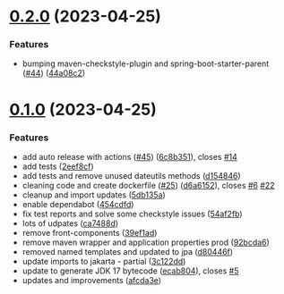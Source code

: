 # [0.2.0](https://github.com/ricardo-campos-org/fastvagas-java/compare/v0.1.0...v0.2.0) (2023-04-25)


### Features

* bumping maven-checkstyle-plugin and spring-boot-starter-parent ([#44](https://github.com/ricardo-campos-org/fastvagas-java/issues/44)) ([44a08c2](https://github.com/ricardo-campos-org/fastvagas-java/commit/44a08c22c9dba12bb545baf0050af0f29332bcbf))



# [0.1.0](https://github.com/ricardo-campos-org/fastvagas-java/compare/afcda3e843a8de09764d951e984fb499d87205b7...v0.1.0) (2023-04-25)


### Features

* add auto release with actions ([#45](https://github.com/ricardo-campos-org/fastvagas-java/issues/45)) ([6c8b351](https://github.com/ricardo-campos-org/fastvagas-java/commit/6c8b3510de07f55ec51ecd67e48dbd07c6154aee)), closes [#14](https://github.com/ricardo-campos-org/fastvagas-java/issues/14)
* add tests ([2eef8cf](https://github.com/ricardo-campos-org/fastvagas-java/commit/2eef8cfc24e90767a5618cceacd566390b3bb00e))
* add tests and remove unused dateutils methods ([d154846](https://github.com/ricardo-campos-org/fastvagas-java/commit/d154846aec646906ee7f4caa58cbef7e315277ac))
* cleaning code and create dockerfile ([#25](https://github.com/ricardo-campos-org/fastvagas-java/issues/25)) ([d6a6152](https://github.com/ricardo-campos-org/fastvagas-java/commit/d6a61522b9e9f00688f92576656861d1451c78f5)), closes [#6](https://github.com/ricardo-campos-org/fastvagas-java/issues/6) [#22](https://github.com/ricardo-campos-org/fastvagas-java/issues/22)
* cleanup and import updates ([5db135a](https://github.com/ricardo-campos-org/fastvagas-java/commit/5db135ae72345d472c08334df173feba034141c5))
* enable dependabot ([454cdfd](https://github.com/ricardo-campos-org/fastvagas-java/commit/454cdfd7aedf623044246d6c3fe5fd3c2af39e81))
* fix test reports and solve some checkstyle issues ([54af2fb](https://github.com/ricardo-campos-org/fastvagas-java/commit/54af2fb9df7bf84edd62cc7f51070592f7c1f4a5))
* lots of udpates ([ca7488d](https://github.com/ricardo-campos-org/fastvagas-java/commit/ca7488d19399a63a7ea59cf9231854e40c999209))
* remove front-components ([39ef1ad](https://github.com/ricardo-campos-org/fastvagas-java/commit/39ef1ad192e8be1a1ba4ee93420a7dd5877d0646))
* remove maven wrapper and application properties prod ([92bcda6](https://github.com/ricardo-campos-org/fastvagas-java/commit/92bcda6b740d68d46b78d3ca5294a96e9475e666))
* removed named templates and updated to jpa ([d80446f](https://github.com/ricardo-campos-org/fastvagas-java/commit/d80446f94ddc5eef103c6fb8766d728a099c05bb))
* update imports to jakarta - partial ([3c122dd](https://github.com/ricardo-campos-org/fastvagas-java/commit/3c122dd2833f912c7b2475f38331a172e27f5fad))
* update to generate JDK 17 bytecode ([ecab804](https://github.com/ricardo-campos-org/fastvagas-java/commit/ecab8047de57c074c0b267031c8c4d393e710a59)), closes [#5](https://github.com/ricardo-campos-org/fastvagas-java/issues/5)
* updates and improvements ([afcda3e](https://github.com/ricardo-campos-org/fastvagas-java/commit/afcda3e843a8de09764d951e984fb499d87205b7))



